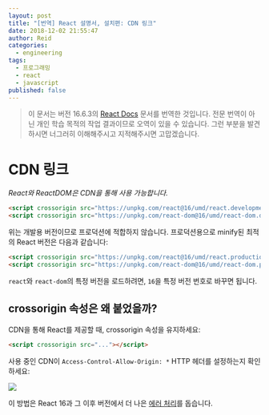 ```yaml
---
layout: post
title: "[번역] React 설명서, 설치편: CDN 링크"
date: 2018-12-02 21:55:47
author: Reid
categories:
  - engineering
tags:
  - 프로그래밍
  - react
  - javascript
published: false
---
```

> 이 문서는 버전 16.6.3의 [React Docs](https://reactjs.org/docs/cdn-links.html) 문서를 번역한 것입니다. 전문 번역이 아닌 개인 학습 목적의 작업 결과이므로 오역이 있을 수 있습니다. 그런 부분을 발견하시면 너그러히 이해해주시고 지적해주시면 고맙겠습니다.

# CDN 링크

*React와 ReactDOM은 CDN을 통해 사용 가능합니다.*

```html
<script crossorigin src="https://unpkg.com/react@16/umd/react.development.js"></script>
<script crossorigin src="https://unpkg.com/react-dom@16/umd/react-dom.development.js"></script>
```

위는 개발용 버전이므로 프로덕션에 적합하지 않습니다. 프로덕션용으로 minify된 최적의 React 버전은 다음과 같습니다:

```html
<script crossorigin src="https://unpkg.com/react@16/umd/react.production.min.js"></script>
<script crossorigin src="https://unpkg.com/react-dom@16/umd/react-dom.production.min.js"></script>
```

`react`와 `react-dom`의 특정 버전을 로드하려면, `16`을 특정 버전 번호로 바꾸면 됩니다.

## crossorigin 속성은 왜 붙었을까?

CDN을 통해 React를 제공할 때, crossorigin 속성을 유지하세요:

```html
<script crossorigin src="..."></script>
```

사용 중인 CDN이 `Access-Control-Allow-Origin: *` HTTP 헤더를 설정하는지 확인하세요:

<img style="display: block; margin-left: auto; margin-right: auto" src="https://reactjs.org/static/cdn-cors-header-89baed0a6540f29e954065ce04661048-dd807.png">

이 방법은 React 16과 그 이후 버전에서 더 나은 [에러 처리](https://reactjs.org/blog/2017/07/26/error-handling-in-react-16.html)를 돕습니다.